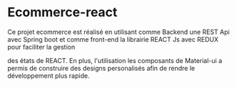 # Ecommerce-react


Ce projet ecommerce est réalisé en utilisant comme Backend une REST Api avec Spring boot et comme front-end la librairie REACT Js avec REDUX pour faciliter la gestion 

des états de REACT. En plus, l'utilisation  les composants de Material-ui a permis de construire des designs personalisés afin de rendre le développement plus rapide.

